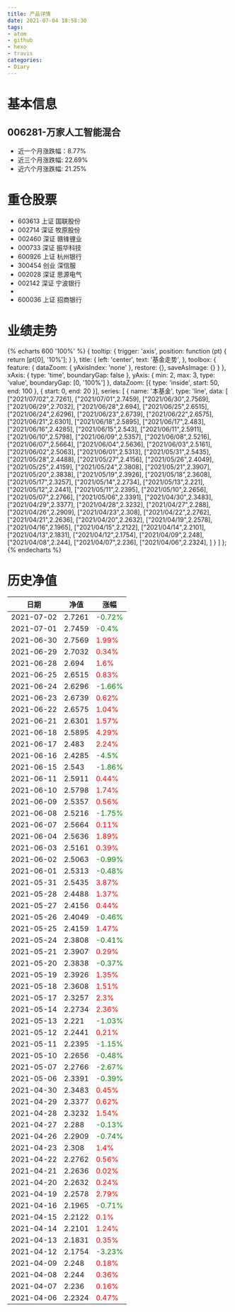 ```yaml
---
title: 产品详情
date: 2021-07-04 18:58:30
tags:
- atom
- github
- hexo
- travis
categories:
- Diary
---
```


# 基本信息
## 006281-万家人工智能混合
- 近一个月涨跌幅：8.77%
- 近三个月涨跌幅: 22.69%
- 近六个月涨跌幅: 21.25%

# 重仓股票
- 603613 上证 国联股份
- 002714 深证 牧原股份
- 002460 深证 赣锋锂业
- 000733 深证 振华科技
- 600926 上证 杭州银行
- 300454 创业 深信服
- 002028 深证 思源电气
- 002142 深证 宁波银行
- 
- 600036 上证 招商银行
# 业绩走势

{% echarts 600 '100%' %}
{
  tooltip: {
        trigger: 'axis',
        position: function (pt) {
            return [pt[0], '10%'];
        }
    },
    title: {
        left: 'center',
        text: '基金走势',
    },
    toolbox: {
        feature: {
            dataZoom: {
                yAxisIndex: 'none'
            },
            restore: {},
            saveAsImage: {}
        }
    },
    xAxis: {
        type: 'time',
        boundaryGap: false
    },
    yAxis: {
        min: 2,
        max: 3,
        type: 'value',
        boundaryGap: [0, '100%']
    },
    dataZoom: [{
        type: 'inside',
        start: 50,
        end: 100
    }, {
        start: 0,
        end: 20
    }],
    series: [
        {
            name: '本基金',
            type: 'line',
            data: [
["2021/07/02",2.7261],
["2021/07/01",2.7459],
["2021/06/30",2.7569],
["2021/06/29",2.7032],
["2021/06/28",2.694],
["2021/06/25",2.6515],
["2021/06/24",2.6296],
["2021/06/23",2.6739],
["2021/06/22",2.6575],
["2021/06/21",2.6301],
["2021/06/18",2.5895],
["2021/06/17",2.483],
["2021/06/16",2.4285],
["2021/06/15",2.543],
["2021/06/11",2.5911],
["2021/06/10",2.5798],
["2021/06/09",2.5357],
["2021/06/08",2.5216],
["2021/06/07",2.5664],
["2021/06/04",2.5636],
["2021/06/03",2.5161],
["2021/06/02",2.5063],
["2021/06/01",2.5313],
["2021/05/31",2.5435],
["2021/05/28",2.4488],
["2021/05/27",2.4156],
["2021/05/26",2.4049],
["2021/05/25",2.4159],
["2021/05/24",2.3808],
["2021/05/21",2.3907],
["2021/05/20",2.3838],
["2021/05/19",2.3926],
["2021/05/18",2.3608],
["2021/05/17",2.3257],
["2021/05/14",2.2734],
["2021/05/13",2.221],
["2021/05/12",2.2441],
["2021/05/11",2.2395],
["2021/05/10",2.2656],
["2021/05/07",2.2766],
["2021/05/06",2.3391],
["2021/04/30",2.3483],
["2021/04/29",2.3377],
["2021/04/28",2.3232],
["2021/04/27",2.288],
["2021/04/26",2.2909],
["2021/04/23",2.308],
["2021/04/22",2.2762],
["2021/04/21",2.2636],
["2021/04/20",2.2632],
["2021/04/19",2.2578],
["2021/04/16",2.1965],
["2021/04/15",2.2122],
["2021/04/14",2.2101],
["2021/04/13",2.1831],
["2021/04/12",2.1754],
["2021/04/09",2.248],
["2021/04/08",2.244],
["2021/04/07",2.236],
["2021/04/06",2.2324],
]
        }
    ]
};
{% endecharts %}

# 历史净值

| 日期 | 净值 | 涨幅 |
| --- | --- | --- |
|2021-07-02|2.7261|<font color=green>-0.72%</font>|
|2021-07-01|2.7459|<font color=green>-0.4%</font>|
|2021-06-30|2.7569|<font color=red>1.99%</font>|
|2021-06-29|2.7032|<font color=red>0.34%</font>|
|2021-06-28|2.694|<font color=red>1.6%</font>|
|2021-06-25|2.6515|<font color=red>0.83%</font>|
|2021-06-24|2.6296|<font color=green>-1.66%</font>|
|2021-06-23|2.6739|<font color=red>0.62%</font>|
|2021-06-22|2.6575|<font color=red>1.04%</font>|
|2021-06-21|2.6301|<font color=red>1.57%</font>|
|2021-06-18|2.5895|<font color=red>4.29%</font>|
|2021-06-17|2.483|<font color=red>2.24%</font>|
|2021-06-16|2.4285|<font color=green>-4.5%</font>|
|2021-06-15|2.543|<font color=green>-1.86%</font>|
|2021-06-11|2.5911|<font color=red>0.44%</font>|
|2021-06-10|2.5798|<font color=red>1.74%</font>|
|2021-06-09|2.5357|<font color=red>0.56%</font>|
|2021-06-08|2.5216|<font color=green>-1.75%</font>|
|2021-06-07|2.5664|<font color=red>0.11%</font>|
|2021-06-04|2.5636|<font color=red>1.89%</font>|
|2021-06-03|2.5161|<font color=red>0.39%</font>|
|2021-06-02|2.5063|<font color=green>-0.99%</font>|
|2021-06-01|2.5313|<font color=green>-0.48%</font>|
|2021-05-31|2.5435|<font color=red>3.87%</font>|
|2021-05-28|2.4488|<font color=red>1.37%</font>|
|2021-05-27|2.4156|<font color=red>0.44%</font>|
|2021-05-26|2.4049|<font color=green>-0.46%</font>|
|2021-05-25|2.4159|<font color=red>1.47%</font>|
|2021-05-24|2.3808|<font color=green>-0.41%</font>|
|2021-05-21|2.3907|<font color=red>0.29%</font>|
|2021-05-20|2.3838|<font color=green>-0.37%</font>|
|2021-05-19|2.3926|<font color=red>1.35%</font>|
|2021-05-18|2.3608|<font color=red>1.51%</font>|
|2021-05-17|2.3257|<font color=red>2.3%</font>|
|2021-05-14|2.2734|<font color=red>2.36%</font>|
|2021-05-13|2.221|<font color=green>-1.03%</font>|
|2021-05-12|2.2441|<font color=red>0.21%</font>|
|2021-05-11|2.2395|<font color=green>-1.15%</font>|
|2021-05-10|2.2656|<font color=green>-0.48%</font>|
|2021-05-07|2.2766|<font color=green>-2.67%</font>|
|2021-05-06|2.3391|<font color=green>-0.39%</font>|
|2021-04-30|2.3483|<font color=red>0.45%</font>|
|2021-04-29|2.3377|<font color=red>0.62%</font>|
|2021-04-28|2.3232|<font color=red>1.54%</font>|
|2021-04-27|2.288|<font color=green>-0.13%</font>|
|2021-04-26|2.2909|<font color=green>-0.74%</font>|
|2021-04-23|2.308|<font color=red>1.4%</font>|
|2021-04-22|2.2762|<font color=red>0.56%</font>|
|2021-04-21|2.2636|<font color=red>0.02%</font>|
|2021-04-20|2.2632|<font color=red>0.24%</font>|
|2021-04-19|2.2578|<font color=red>2.79%</font>|
|2021-04-16|2.1965|<font color=green>-0.71%</font>|
|2021-04-15|2.2122|<font color=red>0.1%</font>|
|2021-04-14|2.2101|<font color=red>1.24%</font>|
|2021-04-13|2.1831|<font color=red>0.35%</font>|
|2021-04-12|2.1754|<font color=green>-3.23%</font>|
|2021-04-09|2.248|<font color=red>0.18%</font>|
|2021-04-08|2.244|<font color=red>0.36%</font>|
|2021-04-07|2.236|<font color=red>0.16%</font>|
|2021-04-06|2.2324|<font color=red>0.47%</font>|
